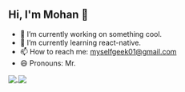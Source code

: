 ## Hi, I'm Mohan  👋

- 🔭 I’m currently working on something cool.
- 🌱 I’m currently learning react-native.
- 📫 How to reach me: myselfgeek01@gmail.com
- 😄 Pronouns: Mr.

<!-- <img  align='center' src='https://github-readme-stats.vercel.app/api/pin/?username=MohanVaddi&repo=AMS'> -->



<a href="https://github.com/anuraghazra/github-readme-stats">
  <img align='center' src='https://github-readme-stats.vercel.app/api?username=MohanVaddi&&hide=prs&show_icons=true&theme=radical&count_private=true'>
 </a>
 <a href="https://github.com/anuraghazra/github-readme-stats">
    <img align='center' src='https://github-readme-stats.vercel.app/api/top-langs/?username=MohanVaddi&show_icons=true&theme=radical&count_private=true&layout=compact&langs_count=10'>
  </a>
  

